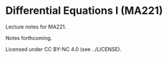 # Differential Equations I (MA221)

Lecture notes for MA221.

Notes forthcoming.

Licensed under CC BY-NC 4.0 (see ../LICENSE).